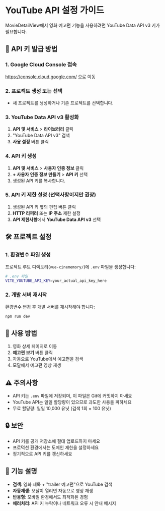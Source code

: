# YouTube API 설정 가이드

MovieDetailView에서 영화 예고편 기능을 사용하려면 YouTube Data API v3 키가 필요합니다.

## 🔑 API 키 발급 방법

### 1. Google Cloud Console 접속
https://console.cloud.google.com/ 으로 이동

### 2. 프로젝트 생성 또는 선택
- 새 프로젝트를 생성하거나 기존 프로젝트를 선택합니다.

### 3. YouTube Data API v3 활성화
1. **API 및 서비스** > **라이브러리** 클릭
2. "YouTube Data API v3" 검색
3. **사용 설정** 버튼 클릭

### 4. API 키 생성
1. **API 및 서비스** > **사용자 인증 정보** 클릭
2. **+ 사용자 인증 정보 만들기** > **API 키** 선택
3. 생성된 API 키를 복사합니다.

### 5. API 키 제한 설정 (선택사항이지만 권장)
1. 생성된 API 키 옆의 편집 버튼 클릭
2. **HTTP 리퍼러** 또는 **IP 주소** 제한 설정
3. **API 제한사항**에서 **YouTube Data API v3** 선택

## 🛠️ 프로젝트 설정

### 1. 환경변수 파일 생성
프로젝트 루트 디렉토리(`vue-cinememory/`)에 `.env` 파일을 생성합니다:

```bash
# .env 파일
VITE_YOUTUBE_API_KEY=your_actual_api_key_here
```

### 2. 개발 서버 재시작
환경변수 변경 후 개발 서버를 재시작해야 합니다:

```bash
npm run dev
```

## 🚀 사용 방법

1. 영화 상세 페이지로 이동
2. **예고편 보기** 버튼 클릭
3. 자동으로 YouTube에서 예고편을 검색
4. 모달에서 예고편 영상 재생

## ⚠️ 주의사항

- API 키는 `.env` 파일에 저장되며, 이 파일은 Git에 커밋하지 마세요
- YouTube API는 일일 할당량이 있으므로 과도한 사용을 피하세요
- 무료 할당량: 일일 10,000 유닛 (검색 1회 = 100 유닛)

## 🔒 보안

- API 키를 공개 저장소에 절대 업로드하지 마세요
- 프로덕션 환경에서는 도메인 제한을 설정하세요
- 정기적으로 API 키를 갱신하세요

## 📱 기능 설명

- **검색**: 영화 제목 + "trailer 예고편"으로 YouTube 검색
- **자동재생**: 모달이 열리면 자동으로 영상 재생
- **반응형**: 모바일 환경에서도 최적화된 경험
- **에러처리**: API 키 누락이나 네트워크 오류 시 안내 메시지 